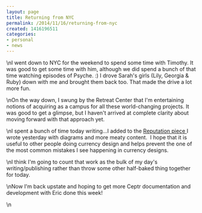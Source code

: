 ```yaml
---
layout: page
title: Returning from NYC
permalink: /2014/11/16/returning-from-nyc
created: 1416196511
categories:
- personal
- news
---
```

\nI went down to NYC for the weekend to spend some time with Timothy. It was good to get some time with him, although we did spend a bunch of that time watching episodes of Psyche. :) I drove Sarah&#39;s girls (Lily, Georgia &amp; Ruby) down with me and brought them back too. That made the drive a lot more fun.</p>\nOn the way down, I swung by the Retreat Center that I&#39;m entertaining notions of acquiring as a campus for all these world-changing projects. It was good to get a glimpse, but I haven&#39;t arrived at complete clarity about moving forward with that approach yet.</p>\nI spent a bunch of time today writing…I added to the <a href="http://www.artbrock.com/blog/reputation-orthogonal-exchange">Reputation piece </a>I wrote yesterday with diagrams and more meaty content. &nbsp;I hope that it is useful to other people doing currency design and helps prevent the one of the most common mistakes I see happening in currency designs.</p>\nI think I&#39;m going to count that work as the bulk of my day&#39;s writing/publishing rather than throw some other half-baked thing together for today.&nbsp;</p>\nNow I&#39;m back upstate and hoping to get more Ceptr documentation and development with Eric done this week!</p>\n&nbsp;</p>
